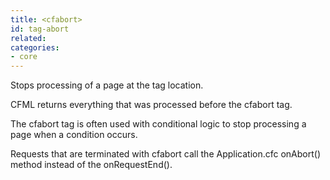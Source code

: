 ```yaml
---
title: <cfabort>
id: tag-abort
related:
categories:
- core
---
```


Stops processing of a page at the tag location.

CFML returns everything that was processed before the cfabort tag.

The cfabort tag is often used with conditional logic to stop processing a page when a condition occurs.

Requests that are terminated with cfabort call the Application.cfc onAbort() method instead of the onRequestEnd().
